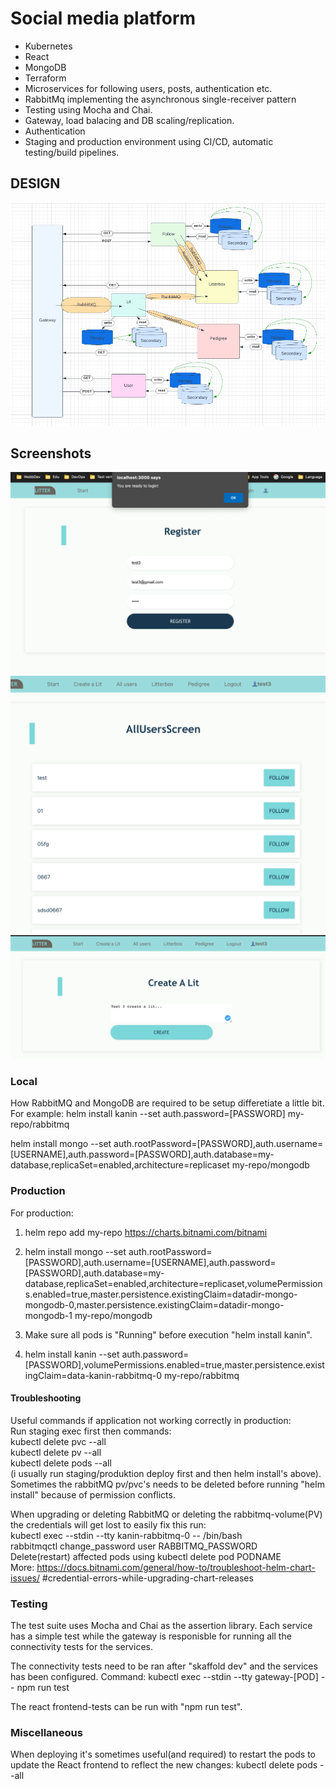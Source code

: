 # Social media platform
 * Kubernetes
 * React 
 * MongoDB
 * Terraform
 * Microservices for following users, posts, authentication etc.
 * RabbitMq implementing the asynchronous single-receiver pattern
 * Testing using Mocha and Chai.
 * Gateway, load balacing and DB scaling/replication.
 * Authentication
 * Staging and production environment using CI/CD, automatic testing/build pipelines.  
## DESIGN
![alt text](images/design.png "design")

## Screenshots
![alt text](images/ss2.png "screenshot")
![alt text](images/ss1.png "screenshot")
![alt text](images/ss3.png "screenshot")


### Local
How RabbitMQ and MongoDB are required to be setup differetiate a little bit.
For example:
helm install kanin --set auth.password=[PASSWORD] my-repo/rabbitmq

helm install mongo --set auth.rootPassword=[PASSWORD],auth.username=[USERNAME],auth.password=[PASSWORD],auth.database=my-database,replicaSet=enabled,architecture=replicaset my-repo/mongodb

### Production
For production:
  1. helm repo add my-repo https://charts.bitnami.com/bitnami

  2. helm install mongo --set auth.rootPassword=[PASSWORD],auth.username=[USERNAME],auth.password=[PASSWORD],auth.database=my-database,replicaSet=enabled,architecture=replicaset,volumePermissions.enabled=true,master.persistence.existingClaim=datadir-mongo-mongodb-0,master.persistence.existingClaim=datadir-mongo-mongodb-1 my-repo/mongodb

  3. Make sure all pods is "Running" before execution "helm install kanin".

  4. helm install kanin --set auth.password=[PASSWORD],volumePermissions.enabled=true,master.persistence.existingClaim=data-kanin-rabbitmq-0 my-repo/rabbitmq

#### Troubleshooting
Useful commands if application not working correctly in production:  
    Run staging exec first then commands:  
    kubectl delete pvc --all  
    kubectl delete pv --all  
    kubectl delete pods --all  
    (i usually run staging/produktion deploy first and then helm install's above). Sometimes the rabbitMQ pv/pvc's needs to be deleted before running "helm install" because of permission conflicts.

When upgrading or deleting RabbitMQ or deleting the rabbitmq-volume(PV) the credentials will get lost to easily fix this run:  
kubectl exec --stdin --tty kanin-rabbitmq-0 -- /bin/bash  
rabbitmqctl change_password user RABBITMQ_PASSWORD  
Delete(restart) affected pods using kubectl delete pod PODNAME  
More: https://docs.bitnami.com/general/how-to/troubleshoot-helm-chart-issues/  #credential-errors-while-upgrading-chart-releases

### Testing
The test suite uses Mocha and Chai as the assertion library.
Each service has a simple test while the gateway is responisble for running all the connectivity tests for the services.

The connectivity tests need to be ran after "skaffold dev" and the services has been configured.
Command: kubectl exec --stdin --tty gateway-[POD] -- npm run test

The react frontend-tests can be run with "npm run test".

### Miscellaneous
When deploying it's sometimes useful(and required) to restart the pods to update the React frontend to reflect the new changes:
kubectl delete pods --all